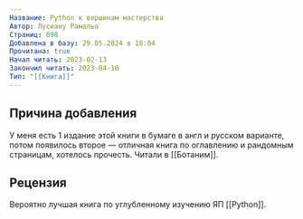 ```yaml
---
Название: Python к вершинам мастерства
Автор: Лусиану Рамальо
Страниц: 898
Добавлена в базу: 29.05.2024 в 18:04
Прочитана: true
Начал читать: 2023-02-13
Закончил читать: 2023-04-10
Тип: "[[Книга]]"
---
```

## Причина добавления

У меня есть 1 издание этой книги в бумаге в англ и русском варианте, потом появилось второе — отличная книга по оглавлению и рандомным страницам, хотелось прочесть. Читали в [[Ботаним]].

## Рецензия

Вероятно лучшая книга по углубленному изучению ЯП [[Python]].